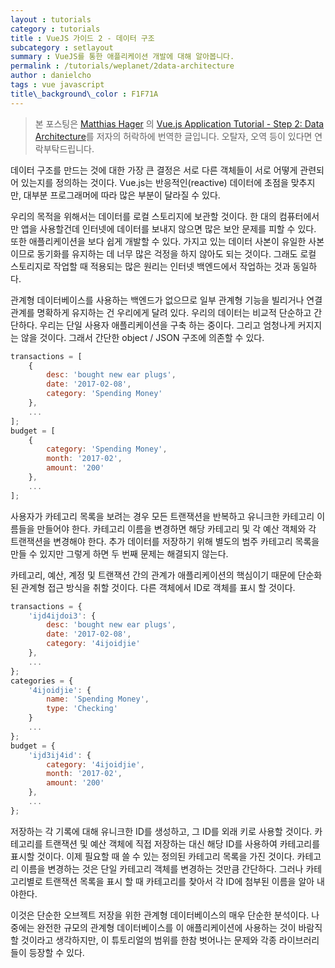 ```yaml
---
layout : tutorials
category : tutorials
title : VueJS 가이드 2 - 데이터 구조
subcategory : setlayout
summary : VueJS를 통한 애플리케이션 개발에 대해 알아봅니다.
permalink : /tutorials/weplanet/2data-architecture
author : danielcho
tags : vue javascript
title\_background\_color : F1F71A
---
```




> 본 포스팅은 [Matthias Hager](https://matthiashager.com) 의 [Vue.js Application Tutorial - Step 2: Data Architecture](https://matthiashager.com/complete-vuejs-application-tutorial/data-architecture)를 저자의 허락하에 번역한 글입니다. 오탈자, 오역 등이 있다면 연락부탁드립니다.



데이터 구조를 만드는 것에 대한 가장 큰 결정은 서로 다른 객체들이 서로 어떻게 관련되어 있는지를 정의하는 것이다. Vue.js는 반응적인(reactive) 데이터에 초점을 맞추지만, 대부분 프로그래머에 따라 많은 부분이 달라질 수 있다. 

우리의 목적을 위해서는 데이터를 로컬 스토리지에 보관할 것이다. 한 대의 컴퓨터에서만 앱을 사용할건데 인터넷에 데이터를 보내지 않으면 많은 보안 문제를 피할 수 있다. 또한 애플리케이션을 보다 쉽게 개발할 수 있다. 가지고 있는 데이터 사본이 유일한 사본이므로 동기화를 유지하는 데 너무 많은 걱정을 하지 않아도 되는 것이다. 그래도 로컬 스토리지로 작업할 때 적용되는 많은 원리는 인터넷 백엔드에서 작업하는 것과 동일하다.

 관계형 데이터베이스를 사용하는 백엔드가 없으므로 일부 관계형 기능을 빌리거나 연결 관계를 명확하게 유지하는 건 우리에게 달려 있다. 우리의 데이터는 비교적 단순하고 간단하다. 우리는 단일 사용자 애플리케이션을 구축 하는 중이다. 그리고 엄청나게 커지지는 않을 것이다. 그래서 간단한 object / JSON 구조에 의존할 수 있다.



```javascript
transactions = [
    {
        desc: 'bought new ear plugs',
        date: '2017-02-08',
        category: 'Spending Money'
    },
    ...
];
budget = [
    {
        category: 'Spending Money',
        month: '2017-02',
        amount: '200'
    },
    ...
];
```

 

사용자가 카테고리 목록을 보려는 경우 모든 트랜잭션을 반복하고 유니크한 카테고리 이름들을 만들어야 한다. 카테고리 이름을 변경하면 해당 카테고리 및 각 예산 객체와 각 트랜잭션을 변경해야 한다. 추가 데이터를 저장하기 위해 별도의 범주 카테고리 목록을 만들 수 있지만 그렇게 하면 두 번째 문제는 해결되지 않는다. 

카테고리, 예산, 계정 및 트랜잭션 간의 관계가 애플리케이션의 핵심이기 때문에 단순화된 관계형 접근 방식을 취할 것이다. 다른 객체에서 ID로 객체를 표시 할 것이다.

```javascript
transactions = {
    'ijd4ijdoi3': {
        desc: 'bought new ear plugs',
        date: '2017-02-08',
        category: '4ijoidjie'
    },
    ...
};
categories = {
    '4ijoidjie': {
        name: 'Spending Money',
        type: 'Checking'
    }
    ...
};
budget = {
    'ijd3ij4id': {
        category: '4ijoidjie',
        month: '2017-02',
        amount: '200'
    },
    ...
};


```



저장하는 각 기록에 대해 유니크한 ID를 생성하고, 그 ID를 외래 키로 사용할 것이다. 카테고리를 트랜잭션 및 예산 객체에 직접 저장하는 대신 해당 ID를 사용하여 카테고리를 표시할 것이다. 이제 필요할 때 쓸 수 있는 정의된 카테고리 목록을 가진 것이다. 카테고리 이름을 변경하는 것은 단일 카테고리 객체를 변경하는 것만큼 간단하다. 그러나 카테고리별로 트랜잭션 목록을 표시 할 때 카테고리를 찾아서 각 ID에 첨부된 이름을 알아 내야한다.

이것은 단순한 오브젝트 저장을 위한 관계형 데이터베이스의 매우 단순한 분석이다. 나중에는 완전한 규모의 관계형 데이터베이스를 이 애플리케이션에 사용하는 것이 바람직할 것이라고 생각하지만, 이 튜토리얼의 범위를 한참 벗어나는 문제와 각종 라이브러리들이 등장할 수 있다.


